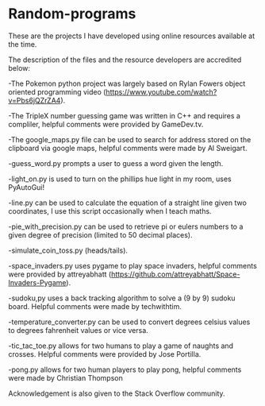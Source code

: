 # Random-programs
These are the projects I have developed using online resources available at the time.

The description of the files and the resource developers are accredited below:

-The Pokemon python project was largely based on Rylan Fowers object oriented programming video (https://www.youtube.com/watch?v=Pbs6jQZrZA4).

-The TripleX number guessing game was written in C++ and requires a compliler, helpful comments were provided by GameDev.tv.

-The google_maps.py file can be used to search for address stored on the clipboard via google maps, helpful comments were made by Al Sweigart.

-guess_word.py prompts a user to guess a word given the length. 

-light_on.py is used to turn on the phillips hue light in my room, uses PyAutoGui!

-line.py can be used to calculate the equation of a straight line given two coordinates, I use this script occasionally when I teach maths.

-pie_with_precision.py can be used to retrieve pi or eulers numbers to a given degree of precision (limited to 50 decimal places).

-simulate_coin_toss.py (heads/tails).

-space_invaders.py uses pygame to play space invaders, helpful comments were provided by attreyabhatt (https://github.com/attreyabhatt/Space-Invaders-Pygame).

-sudoku,py uses a back tracking algorithm to solve a (9 by 9) sudoku board. Helpful comments were made by techwithtim.

-temperature_converter.py can be used to convert degrees celsius values to degrees fahrenheit values or vice versa.

-tic_tac_toe.py allows for two humans to play a game of naughts and crosses. Helpful comments were provided by Jose Portilla.

-pong.py allows for two human players to play pong, helpful comments were made by Christian Thompson

Acknowledgement is also given to the Stack Overflow community.

